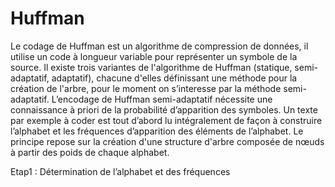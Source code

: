 # Huffman

Le codage de Huffman est un algorithme de compression de données, il utilise un code à longueur variable pour représenter un symbole de la source. Il existe trois variantes de l'algorithme de Huffman (statique, semi-adaptatif, adaptatif), chacune d'elles définissant une méthode pour la création de l'arbre, pour le moment on s’interesse par la méthode semi-adaptatif.
L’encodage de Huffman semi-adaptatif nécessite une connaissance à priori de la probabilité d’apparition des symboles. Un texte par exemple à coder est tout d’abord lu intégralement de façon à construire l’alphabet et les fréquences d’apparition des éléments de l’alphabet. Le principe repose sur la création d'une structure d'arbre composée de nœuds à partir des poids de chaque alphabet.


Etap1 : Détermination de l’alphabet et des fréquences
